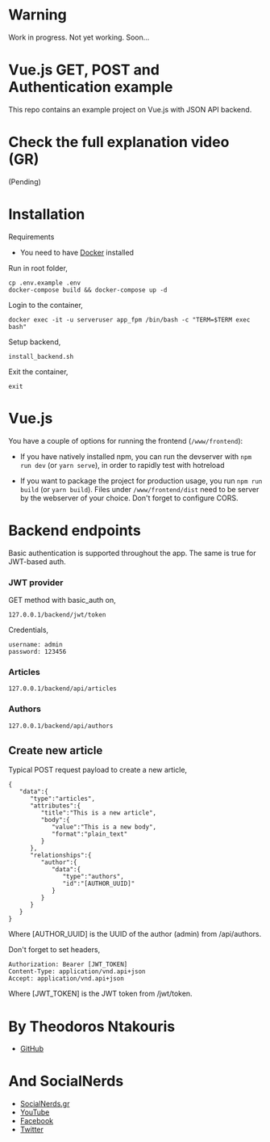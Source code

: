 # Warning
Work in progress. Not yet working. Soon...

# Vue.js GET, POST and Authentication example

This repo contains an example project on Vue.js with JSON API backend.

# Check the full explanation video (GR)
<!-- [![Unit Testing, Γιατί το Κάνουμε; #81, live](https://img.youtube.com/vi/DTdYndNp8vw/0.jpg)](https://youtu.be/DTdYndNp8vw) -->
(Pending)

# Installation
Requirements
- You need to have [Docker](https://docs.docker.com/engine/installation/) installed

Run in root folder,
~~~~
cp .env.example .env
docker-compose build && docker-compose up -d
~~~~

Login to the container,
~~~~
docker exec -it -u serveruser app_fpm /bin/bash -c "TERM=$TERM exec bash"
~~~~

Setup backend,
~~~~
install_backend.sh
~~~~

Exit the container,
~~~~
exit
~~~~

# Vue.js
You have a couple of options for running the frontend (`/www/frontend`):
- If you have natively installed npm, you can run the devserver with `npm run dev` (or `yarn serve`), in order to rapidly test with hotreload

- If you want to package the project for production usage, you run `npm run build` (or `yarn build`). Files under `/www/frontend/dist` need to be server by the webserver of your choice. Don't forget to configure CORS.

# Backend endpoints
Basic authentication is supported throughout the app. The same is true for JWT-based auth.

### JWT provider
GET method with basic_auth on,
~~~~
127.0.0.1/backend/jwt/token
~~~~
Credentials,
~~~~
username: admin
password: 123456
~~~~

### Articles
~~~~
127.0.0.1/backend/api/articles
~~~~

### Authors
~~~~
127.0.0.1/backend/api/authors
~~~~

## Create new article
Typical POST request payload to create a new article,
~~~~
{  
   "data":{  
      "type":"articles",
      "attributes":{  
         "title":"This is a new article",
         "body":{  
            "value":"This is a new body",
            "format":"plain_text"
         }
      },
      "relationships":{  
         "author":{  
            "data":{  
               "type":"authors",
               "id":"[AUTHOR_UUID]"
            }
         }
      }
   }
}
~~~~
Where \[AUTHOR_UUID\] is the UUID of the author (admin) from /api/authors.

Don't forget to set headers,
~~~~
Authorization: Bearer [JWT_TOKEN]
Content-Type: application/vnd.api+json
Accept: application/vnd.api+json
~~~~
Where \[JWT_TOKEN\] is the JWT token from /jwt/token.

# By Theodoros Ntakouris
* [GitHub](https://github.com/Zarkopafilis)

# And SocialNerds
* [SocialNerds.gr](https://www.socialnerds.gr/)
* [YouTube](https://www.youtube.com/SocialNerdsGR)
* [Facebook](https://www.facebook.com/SocialNerdsGR)
* [Twitter](https://twitter.com/socialnerdsgr)

